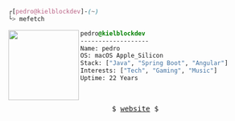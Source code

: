 

```css
┌[pedro@kielblockdev]-(~)
└> mefetch
```
 

<div style="display:block;text-align:left"><img align="left" src="https://upload.wikimedia.org/wikipedia/commons/3/31/Apple_logo_white.svg" border="0" style="width:140px;">
  
  ```css
  pedro@kielblockdev
  -------------------
  Name: pedro
  OS: macOS Apple_Silicon
  Stack: ["Java", "Spring Boot", "Angular"]
  Interests: ["Tech", "Gaming", "Music"]
  Uptime: 22 Years
  ```
</div>



<br />
<p align="center">
  <samp>
    $  <a href="https://kielblock.dev" target="_blank">website</a>  $
  </samp>
</p>






